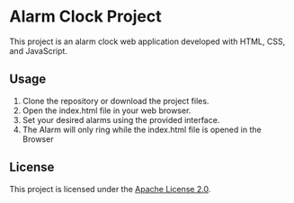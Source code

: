 # Alarm Clock Project

This project is an alarm clock web application developed with HTML, CSS, and JavaScript.

## Usage

1. Clone the repository or download the project files.
2. Open the index.html file in your web browser.
3. Set your desired alarms using the provided interface.
4. The Alarm will only ring while the index.html file is opened in the Browser

## License

This project is licensed under the [Apache License 2.0](LICENSE).
